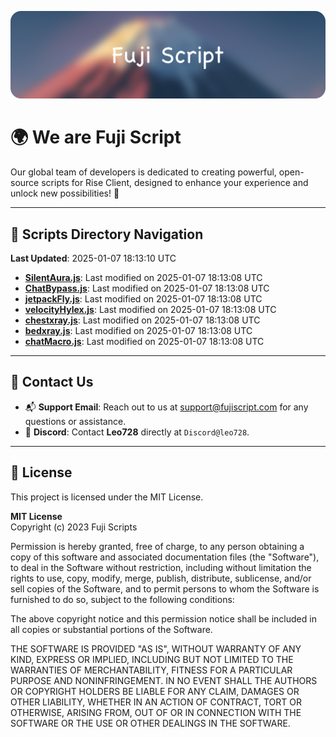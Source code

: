 ![Banner](.github/b.webp)

# 🌍 **We are Fuji Script**

Our global team of developers is dedicated to creating powerful, open-source scripts for Rise Client, designed to enhance your experience and unlock new possibilities! 🌟

---
<!-- SCRIPTS_NAVIGATION_START -->
## 📂 **Scripts Directory Navigation**

**Last Updated**: 2025-01-07 18:13:10 UTC

- **[SilentAura.js](scripts/SilentAura.js)**: Last modified on 2025-01-07 18:13:08 UTC
- **[ChatBypass.js](scripts/ChatBypass.js)**: Last modified on 2025-01-07 18:13:08 UTC
- **[jetpackFly.js](scripts/jetpackFly.js)**: Last modified on 2025-01-07 18:13:08 UTC
- **[velocityHylex.js](scripts/velocityHylex.js)**: Last modified on 2025-01-07 18:13:08 UTC
- **[chestxray.js](scripts/chestxray.js)**: Last modified on 2025-01-07 18:13:08 UTC
- **[bedxray.js](scripts/bedxray.js)**: Last modified on 2025-01-07 18:13:08 UTC
- **[chatMacro.js](scripts/chatMacro.js)**: Last modified on 2025-01-07 18:13:08 UTC

<!-- SCRIPTS_NAVIGATION_END -->

---

## 💬 **Contact Us**  
- 📬 **Support Email**: Reach out to us at [support@fujiscript.com](mailto:support@fujiscript.com) for any questions or assistance.  
- 💬 **Discord**: Contact **Leo728** directly at `Discord@leo728`.

---

## 📜 **License**

This project is licensed under the MIT License.  

**MIT License**  
Copyright (c) 2023 Fuji Scripts  

Permission is hereby granted, free of charge, to any person obtaining a copy of this software and associated documentation files (the "Software"), to deal in the Software without restriction, including without limitation the rights to use, copy, modify, merge, publish, distribute, sublicense, and/or sell copies of the Software, and to permit persons to whom the Software is furnished to do so, subject to the following conditions:  

The above copyright notice and this permission notice shall be included in all copies or substantial portions of the Software.  

THE SOFTWARE IS PROVIDED "AS IS", WITHOUT WARRANTY OF ANY KIND, EXPRESS OR IMPLIED, INCLUDING BUT NOT LIMITED TO THE WARRANTIES OF MERCHANTABILITY, FITNESS FOR A PARTICULAR PURPOSE AND NONINFRINGEMENT. IN NO EVENT SHALL THE AUTHORS OR COPYRIGHT HOLDERS BE LIABLE FOR ANY CLAIM, DAMAGES OR OTHER LIABILITY, WHETHER IN AN ACTION OF CONTRACT, TORT OR OTHERWISE, ARISING FROM, OUT OF OR IN CONNECTION WITH THE SOFTWARE OR THE USE OR OTHER DEALINGS IN THE SOFTWARE.  
